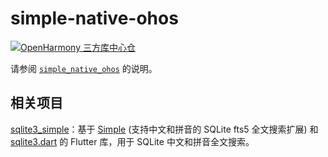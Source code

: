 # simple-native-ohos

[![OpenHarmony 三方库中心仓](https://img.shields.io/badge/v1.0.2-007ec6?label=OpenHarmony%20%E4%B8%89%E6%96%B9%E5%BA%93%E4%B8%AD%E5%BF%83%E4%BB%93&style=flat-square)](https://ohpm.openharmony.cn/#/cn/detail/simple-native-ohos)

请参阅 [`simple_native_ohos`](simple_native_ohos) 的说明。

## 相关项目

[sqlite3_simple](https://github.com/SageMik/sqlite3_simple)：基于 [Simple](https://github.com/wangfenjin/simple) (支持中文和拼音的 SQLite fts5 全文搜索扩展) 和 [sqlite3.dart](https://github.com/simolus3/sqlite3.dart) 的 Flutter 库，用于 SQLite 中文和拼音全文搜索。